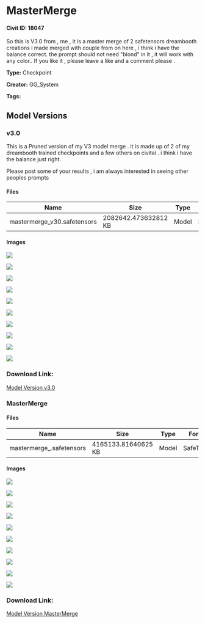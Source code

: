 # MasterMerge

#### Civit ID: 18047

<p>So this is V3.0 from , me , it is a master merge of 2 safetensors dreambooth creations i made merged with couple from on here , i think i have the balance correct. the prompt should not need "blond" in it , it will work with any color.. If you like it , please leave a like and a comment please . </p>

**Type:** Checkpoint

**Creator:** GG_System

**Tags:** 

## Model Versions

### v3.0

<p>This is a Pruned version of my V3 model merge . it is made up of 2 of my dreambooth trained checkpoints and a few others on civitai . i think i have the balance just right.</p><p></p><p>Please post some of your results , i am always interested in seeing other peoples prompts</p>

#### Files

| Name | Size | Type | Format | Download Url | AutoV1 | AutoV2 | SHA256 | CRC32 | BLAKE3 |
| --- | --- | --- | --- | --- | --- | --- | --- | --- | --- |
| mastermerge_v30.safetensors | 2082642.473632812 KB | Model | SafeTensor | https://civitai.com/api/download/models/21800 | 907B0FA3 | 6C497A0487 | 6C497A0487E52B4D5297F95B1EAECC6E627697B69438316B5AAEFE0761841AB2 | 32A7E016 | CB154AF76F1F5FDFC944AE8B32268A33B094DE8DC033EA08AECCF6811B6AB74A |

#### Images

<p><img src="https://image.civitai.com/xG1nkqKTMzGDvpLrqFT7WA/c4fc229b-da57-41f7-e5dc-9608eea98b00/width=450/232632.jpeg" /></p>

<p><img src="https://image.civitai.com/xG1nkqKTMzGDvpLrqFT7WA/c2d374c6-f5a9-4803-db55-20e49600da00/width=450/232631.jpeg" /></p>

<p><img src="https://image.civitai.com/xG1nkqKTMzGDvpLrqFT7WA/5a4380dd-8bce-40d8-74a9-3fe0c0632f00/width=450/232630.jpeg" /></p>

<p><img src="https://image.civitai.com/xG1nkqKTMzGDvpLrqFT7WA/76af447c-6a75-48fd-e20d-fe4bedd72600/width=450/232629.jpeg" /></p>

<p><img src="https://image.civitai.com/xG1nkqKTMzGDvpLrqFT7WA/a2c03c35-c2c0-4766-1ece-221f34056700/width=450/232628.jpeg" /></p>

<p><img src="https://image.civitai.com/xG1nkqKTMzGDvpLrqFT7WA/12d268dd-001b-40fc-b936-d008878dc600/width=450/232627.jpeg" /></p>

<p><img src="https://image.civitai.com/xG1nkqKTMzGDvpLrqFT7WA/6dc6e973-891f-43e6-39eb-bf0ac4c0c400/width=450/232626.jpeg" /></p>

<p><img src="https://image.civitai.com/xG1nkqKTMzGDvpLrqFT7WA/05be0e4b-24ec-4d36-7f8d-9bac286dd400/width=450/232625.jpeg" /></p>

<p><img src="https://image.civitai.com/xG1nkqKTMzGDvpLrqFT7WA/2f07b202-bd5a-4b40-2902-0381141d5f00/width=450/232624.jpeg" /></p>

<p><img src="https://image.civitai.com/xG1nkqKTMzGDvpLrqFT7WA/08822ec6-4330-4f2f-d98a-bb1b0afeb700/width=450/232623.jpeg" /></p>

### Download Link:

[Model Version v3.0](https://civitai.com/api/download/models/21800)

### MasterMerge

<p></p>

#### Files

| Name | Size | Type | Format | Download Url | AutoV1 | AutoV2 | SHA256 | CRC32 | BLAKE3 |
| --- | --- | --- | --- | --- | --- | --- | --- | --- | --- |
| mastermerge_.safetensors | 4165133.81640625 KB | Model | SafeTensor | https://civitai.com/api/download/models/21331 | AE5866F4 | 9685A54353 | 9685A5435399FF73A08421333778DFD4B475619FB27FECF2CA4E818987152658 | EBDE936A | 3DD55C1721385F73ED21AE72559B3A1ACDEC68F0185AD515AEE2C48158D33931 |

#### Images

<p><img src="https://image.civitai.com/xG1nkqKTMzGDvpLrqFT7WA/ff4e6af8-99d0-4a8d-18f6-5cf0cb976600/width=450/226398.jpeg" /></p>

<p><img src="https://image.civitai.com/xG1nkqKTMzGDvpLrqFT7WA/42e83a8c-8440-441e-63d5-5b813f445700/width=450/226417.jpeg" /></p>

<p><img src="https://image.civitai.com/xG1nkqKTMzGDvpLrqFT7WA/32c57b5f-65c3-41d8-3267-c55f82a6f700/width=450/226416.jpeg" /></p>

<p><img src="https://image.civitai.com/xG1nkqKTMzGDvpLrqFT7WA/544862fc-f6d3-40f1-3ea8-7baddd525600/width=450/226415.jpeg" /></p>

<p><img src="https://image.civitai.com/xG1nkqKTMzGDvpLrqFT7WA/95ad1bd3-d00d-4dab-9677-cf76f36d7200/width=450/226414.jpeg" /></p>

<p><img src="https://image.civitai.com/xG1nkqKTMzGDvpLrqFT7WA/9e062c03-cfc9-4a1b-053f-4cbcf55fc200/width=450/226413.jpeg" /></p>

<p><img src="https://image.civitai.com/xG1nkqKTMzGDvpLrqFT7WA/e289e5d1-d368-49f9-6b45-a1af71831e00/width=450/226412.jpeg" /></p>

<p><img src="https://image.civitai.com/xG1nkqKTMzGDvpLrqFT7WA/6cb614be-170d-4428-1b04-eecbb405be00/width=450/226411.jpeg" /></p>

<p><img src="https://image.civitai.com/xG1nkqKTMzGDvpLrqFT7WA/41846e8f-6bbd-4d43-d490-14ada8092300/width=450/226410.jpeg" /></p>

<p><img src="https://image.civitai.com/xG1nkqKTMzGDvpLrqFT7WA/c272b9fa-1c5e-4627-4b71-fdb1abae9b00/width=450/226409.jpeg" /></p>

### Download Link:

[Model Version MasterMerge](https://civitai.com/api/download/models/21331)

